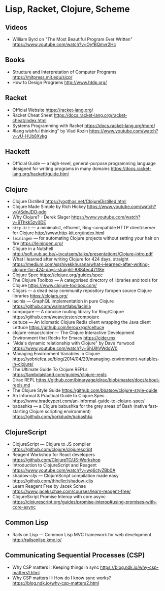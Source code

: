 # Lisp, Racket, Clojure, Scheme

## Videos

* William Byrd on "The Most Beautiful Program Ever Written"
  https://www.youtube.com/watch?v=OyfBQmvr2Hc

## Books

* Structure and Interpretation of Computer Programs
  https://mitpress.mit.edu/sicp/
* How to Design Programs
  http://www.htdp.org/

## Racket

* Official Website
  https://racket-lang.org/
* Racket Cheat Sheet
  https://docs.racket-lang.org/racket-cheat/index.html
* Systems Programming with Racket
  https://docs.racket-lang.org/more/
* #lang wishful thinking" by Vlad Kozin
  https://www.youtube.com/watch?v=yU-HUb8Xykg

## Hackett

* Official Guide — a high-level, general-purpose programming language designed for writing programs in many domains
  https://docs.racket-lang.org/hackett/guide.html

## Clojure

* Clojure Distilled
  https://yogthos.net/ClojureDistilled.html
* Clojure Made Simple by Rich Hickey
  https://www.youtube.com/watch?v=VSdnJDO-xdg
* Why Clojure? - Derek Slager
  https://www.youtube.com/watch?v=BThkk5zv0DE
* `http-kit` — a minimalist, efficient, Ring-compatible HTTP client/server for Clojure
  http://www.http-kit.org/index.html
* `leiningen` — for automating Clojure projects without setting your hair on fire
  https://leiningen.org/
* Clojure in a Nutshell
  http://soft.vub.ac.be/~tvcutsem/talks/presentations/Clojure-intro.pdf
* What I learned after writing Clojure for 424 days, straight
  https://medium.com/@shivekkhurana/what-i-learned-after-writing-clojure-for-424-days-straight-8884ec471f8e
* Clojure Spec
  https://clojure.org/guides/spec
* The Clojure Toolbox — A categorised directory of libraries and tools for Clojure
  https://www.clojure-toolbox.com/
* Clojars — a dead easy community repository foropen source Clojure libraries
  https://clojars.org/
* lacinia — GraphQL implementation in pure Clojure 
  https://github.com/walmartlabs/lacinia
* compojure — A concise routing library for Ring/Clojure
  https://github.com/weavejester/compojure
* celtuce — An idiomatic Clojure Redis client wrapping the Java client Lettuce
  https://github.com/lerouxrgd/celtuce
* clojure-emacs/cider — The Clojure Interactive Development Environment that Rocks for Emacs
  https://cider.mx
* "Alda's dynamic relationship with Clojure" by Dave Yarwood
  https://www.youtube.com/watch?v=6hUihVWdgW0
* Managing Environment Variables in Clojure
  https://yobriefca.se/blog/2014/04/29/managing-environment-variables-in-clojure/
* The Ultimate Guide To Clojure REPLs
  https://lambdaisland.com/guides/clojure-repls
* Dirac REPL
  https://github.com/binaryage/dirac/blob/master/docs/about-repls.md
* The Clojure Style Guide
  https://github.com/bbatsov/clojure-style-guide
* An Informal & Practical Guide to Clojure.Spec
  https://www.bradcypert.com/an-informal-guide-to-clojure-spec/
* babashka — a Clojure babushka for the grey areas of Bash (native fast-starting Clojure scripting environment)
  https://github.com/borkdude/babashka

## ClojureScript

* ClojureScript — Clojure to JS compiler
  https://github.com/clojure/clojurescript
* Reagent Workshop for React developers
  https://github.com/ClojureTO/JS-Workshop
* Introduction to ClojureScript and Reagent
  https://www.youtube.com/watch?v=wq6ctyZBb0A
* shadow-cljs — ClojureScript compilation made easy
  https://github.com/thheller/shadow-cljs
* Learn Reagent Free by Jacek Schae
  https://www.jacekschae.com/courses/learn-reagent-free/
* ClojureScript Promise Interop with core.async
  https://clojurescript.org/guides/promise-interop#using-promises-with-core-async
  
## Common Lisp

* Rails on Lisp — Common Lisp MVC framework for web development
  http://railsonlisp.kmx.io/

## Communicating Sequential Processes (CSP)

* Why CSP matters I: Keeping things in sync
  https://blog.ndk.io/why-csp-matters1.html
* Why CSP matters II: How do I know sync works?
  https://blog.ndk.io/why-csp-matters2.html
